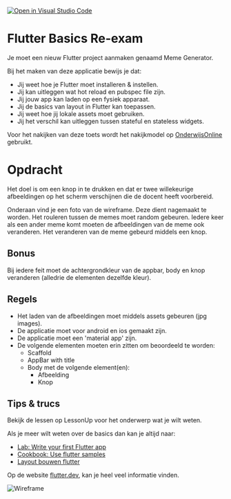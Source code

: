 [![Open in Visual Studio Code](https://classroom.github.com/assets/open-in-vscode-c66648af7eb3fe8bc4f294546bfd86ef473780cde1dea487d3c4ff354943c9ae.svg)](https://classroom.github.com/a/jiGujJwt)
# Flutter Basics Re-exam

Je moet een nieuw Flutter project aanmaken genaamd Meme Generator.

Bij het maken van deze applicatie bewijs je dat:

* Jij weet hoe je Flutter moet installeren & instellen.
* Jij kan uitleggen wat hot reload en pubspec file zijn.
* Jij jouw app kan laden op een fysiek apparaat.
* Jij de basics van layout in Flutter kan toepassen.
* Jij weet hoe jij lokale assets moet gebruiken.
* Jij het verschil kan uitleggen tussen stateful en stateless widgets.

Voor het nakijken van deze toets wordt het nakijkmodel op [OnderwijsOnline](https://mboutrecht.onderwijsonline.nl/manage/content?page=1) gebruikt.

# Opdracht

Het doel is om een knop in te drukken en dat er twee willekeurige afbeeldingen op het scherm verschijnen die de docent heeft voorbereid.

Onderaan vind je een foto van de wireframe. Deze dient nagemaakt te worden. Het rouleren tussen de memes moet random gebeuren. Iedere keer als een ander meme komt moeten de afbeeldingen van de meme ook veranderen. Het veranderen van de meme gebeurd middels een knop.

## Bonus

Bij iedere feit moet de achtergrondkleur van de appbar, body en knop veranderen (alledrie de elementen dezelfde kleur).

## Regels

* Het laden van de afbeeldingen moet middels assets gebeuren (jpg images).
* De applicatie moet voor android en ios gemaakt zijn.
* De applicatie moet een 'material app' zijn.
* De volgende elementen moeten erin zitten om beoordeeld te worden:
    * Scaffold
    * AppBar with title
    * Body met de volgende element(en):
        * Afbeelding
        * Knop

## Tips & trucs

Bekijk de lessen op LessonUp voor het onderwerp wat je wilt weten.

Als je meer wilt weten over de basics dan kan je altijd naar:

* [Lab: Write your first Flutter app](https://docs.flutter.dev/get-started/codelab)
* [Cookbook: Use flutter samples](https://docs.flutter.dev/cookbook)
* [Layout bouwen flutter](https://docs.flutter.dev/development/ui/layout)

Op de website [flutter.dev](https://docs.flutter.dev/), kan je heel veel informatie vinden.

![Wireframe](https://i.imgur.com/8JgSUOT.png)
